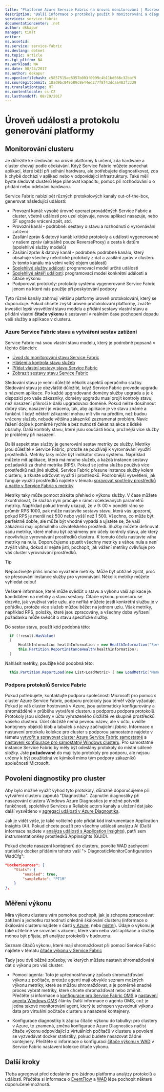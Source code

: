 ```yaml
---
title: "Platformě Azure Service Fabric na úrovni monitorování | Microsoft Docs"
description: "Další informace o protokoly použít k monitorování a diagnostice clusterů Azure Service Fabric a úroveň události platformy."
services: service-fabric
documentationcenter: .net
author: dkkapur
manager: timlt
editor: 
ms.assetid: 
ms.service: service-fabric
ms.devlang: dotnet
ms.topic: article
ms.tgt_pltfrm: NA
ms.workload: NA
ms.date: 08/24/2017
ms.author: dekapur
ms.openlocfilehash: c5857515ae8357b003f0999c4b11bd666c32bbf9
ms.sourcegitcommit: 18ad9bc049589c8e44ed277f8f43dcaa483f3339
ms.translationtype: MT
ms.contentlocale: cs-CZ
ms.lasthandoff: 08/29/2017
---
```

# <a name="platform-level-event-and-log-generation"></a>Úroveň události a protokolu generování platformy

## <a name="monitoring-the-cluster"></a>Monitorování clusteru

Je důležité ke sledování na úrovni platformy k určení, zda hardware a cluster chovají podle očekávání. Když Service Fabric můžete ponechat aplikací, které běží při selhání hardwaru, ale potřebujete diagnostikovat, zda k chybě dochází v aplikaci nebo v odpovídající infrastruktury. Také měli byste sledovat clusterů lépe plánovat kapacitu, pomoc při rozhodování o o přidání nebo odebrání hardwaru.

Service Fabric nabízí pět různých protokolových kanály out-of-the-box, generovat následující události:

* Provozní kanál: vysoké úrovně operací prováděných Service Fabric a cluster, včetně událostí pro uzel objevuje, novou aplikaci nasazuje, nebo SF upgrade vrácení zpět, atd.
* Provozní kanál - podrobné: sestavy o stavu a rozhodnutí o vyrovnávání zatížení
* Zasílání zpráv & datový kanál: kritické protokoly a události vygenerované v našem zpráv (aktuálně pouze ReverseProxy) a cesta k datům (spolehlivé služby modelů)
* Zasílání zpráv & datový kanál - podrobné: podrobné kanálu, který obsahuje všechny nekritické protokoly z dat a zasílání zpráv v clusteru (v tomto kanálu má velmi velký objem událostí)   
* [Spolehlivé služby události](service-fabric-reliable-services-diagnostics.md): programovací model určité události
* [Spolehlivé aktéři události](service-fabric-reliable-actors-diagnostics.md): programovací model konkrétní události a čítače výkonu
* Podporovat protokoly: protokoly systému vygenerované Service Fabric jenom na které nás použije při poskytování podpory

Tyto různé kanály zahrnují většinu platformy úroveň protokolování, který se doporučuje. Pokud chcete zvýšit úroveň protokolování platformy, zvažte investici lepší vysvětlení stavu modelu a přidání sestavy vlastní stavu a přidání vlastní **čítače výkonu** k sestavení v reálném čase pochopení dopadu vaší služby a aplikace v clusteru.

### <a name="azure-service-fabric-health-and-load-reporting"></a>Azure Service Fabric stavu a vytváření sestav zatížení

Service Fabric má svou vlastní stavu modelu, který je podrobně popsaná v těchto článcích:
- [Úvod do monitorování stavu Service Fabric](service-fabric-health-introduction.md)
- [Hlášení a kontrola stavu služeb](service-fabric-diagnostics-how-to-report-and-check-service-health.md)
- [Přidat vlastní sestavy stavu Service Fabric](service-fabric-report-health.md)
- [Zobrazit sestavy stavu Service Fabric](service-fabric-view-entities-aggregated-health.md)

Sledování stavu je velmi důležité několik aspektů operačního služby. Sledování stavu je obzvláště důležité, když Service Fabric provede upgradu s názvem aplikace. Po každé upgradované domény služby upgradu a je k dispozici pro vaše zákazníky, domény upgradu musí projít kontroly stavu, než nasazení přikročí k další upgradovací doméně. Pokud nelze dosáhnout dobrý stav, nasazení je vrácena, tak, aby aplikace je ve stavu známé a funkční. I když někteří zákazníci mohou mít vliv na předtím, než budou vráceny služeb, nebude většina zákazníků zaznamenat problém. Navíc řešení dojde k poměrně rychle a bez nutnosti čekat na akce z lidské obsluhy. Další kontroly stavu, které jsou součástí kódu, pružnější více služby je problémy při nasazení.

Další aspekt stav služby je generování sestav metriky ze služby. Metriky jsou důležité v Service Fabric, protože se používají k vyrovnávání využití prostředků. Metriky taky může být indikátor stavu systému. Například můžete mít aplikace, která má mnoho služeb, a každá instance sestavy požadavků za druhé metrika (RPS). Pokud se jedna služba používá více prostředků než jiné službě, Service Fabric přesune instance služby kolem clusteru, a zkuste udržovat využití i prostředků. Podrobnější vysvětlení, jak funguje využití prostředků najdete v tématu [spravovat spotřeby prostředků a načte v Service Fabric s metriky](service-fabric-cluster-resource-manager-metrics.md).

Metriky taky může pomoct získáte přehled o výkonu služby. V čase můžete zkontrolovat, že služba nyní pracuje v rámci očekávaných parametrů metriky. Například pokud trendy ukazují, že v 9: 00 v pondělí ráno se průměr RPS 1000, pak může nastavíte sestavy stavu, která vás upozorní, pokud RPS je menší než 500 nebo vyšší než 1 500. Všechno, co může být perfektně dobře, ale může být vhodné vypadá a ujistěte se, že vaši zákazníci mají optimálního uživatelského prostředí. Služby můžete definovat sadu metriky, které mohou být oznámeny pro účely kontroly stavu, ale který neovlivňuje vyrovnávání prostředků clusteru. K tomuto účelu nastavte váha metriky na nulu. Doporučujeme spustit všechny metriky s váhou nula a není zvýšit váhu, dokud si nejste jisti, pochopit, jak vážení metriky ovlivňuje pro váš cluster vyrovnávání prostředků.

> [!TIP]
> Nepoužívejte příliš mnoho vyvážené metriky. Může být obtížné zjistit, proč se přesouvání instance služby pro vyrovnávání. Několik metriky můžete vyhledat celou!

Veškeré informace, které může svědčit o stavu a výkonu vaší aplikace je kandidátem na metriky a stavu sestavy. Čítače výkonu procesoru se dozvíte, jak využívat vaše uzlu, ale neříká můžete jestli konkrétní službu je v pořádku, protože více služeb můžou běžet na jednom uzlu. Však metriky, například RPS, položky, které jsou zpracovány, a všechny doba vyřízení požadavku může svědčit o stavu specifické služby.

Do sestav stavu, použít kód podobná této:

  ```csharp
    if (!result.HasValue)
    {
        HealthInformation healthInformation = new HealthInformation("ServiceCode", "StateDictionary", HealthState.Error);
        this.Partition.ReportInstanceHealth(healthInformation);
    }
  ```

Nahlásit metriky, použijte kód podobná této:

  ```csharp
    this.Partition.ReportLoad(new List<LoadMetric> { new LoadMetric("MemoryInMb", 1234), new LoadMetric("metric1", 42) });
  ```

### <a name="service-fabric-support-logs"></a>Podpora protokolů Service Fabric

Pokud potřebujete, kontaktujte podporu společnosti Microsoft pro pomoc s cluster Azure Service Fabric, podporu protokoly jsou téměř vždy vyžaduje. Pokud je váš cluster hostovaná v Azure, jsou automaticky konfigurovány a shromážděné v průběhu vytváření clusteru s podporou podpora protokolů. Protokoly jsou uloženy v účtu vyhrazeného úložiště ve skupině prostředků vašeho clusteru. Účet úložiště nemá pevnou název, ale v účtu, uvidíte kontejnery objektů blob a tabulek s názvy začínajícími *fabric*. Informace o nastavení protokolu kolekce pro cluster s podporou samostatné najdete v tématu [vytvořit a spravovat cluster Azure Service Fabric samostatné](service-fabric-cluster-creation-for-windows-server.md) a [nastavení konfigurace pro samostatný Windows clusteru](service-fabric-cluster-manifest.md). Pro samostatné instance Service Fabric by měly být odeslány protokoly do místní sdílené složky. Jste **požadované** do mají tyto protokoly pro podporu, ale nejsou určeny k být použitelná ve kýmkoli mimo tým podpory zákazníků společnosti Microsoft.

## <a name="enabling-diagnostics-for-a-cluster"></a>Povolení diagnostiky pro cluster

Aby bylo možné využít výhod tyto protokoly, důrazně doporučujeme při vytváření clusteru zapnutá "Diagnostika". Zapnutím diagnostiky při nasazování clusteru Windows Azure Diagnostics je možné potvrdit funkčnosti, spolehlivé Services a Reliable actors kanály a uložení dat jako další vysvětleno v [agregaci událostí v Azure Diagnostika](service-fabric-diagnostics-event-aggregation-wad.md).

Jak je vidět výše, je také volitelné pole přidat kód instrumentace Application Insights (AI). Pokud chcete použít pro všechny události analýzu AI (Další informace najdete v [analýza události s Application Insights](service-fabric-diagnostics-event-analysis-appinsights.md)), patří sem instrumentationKey prostředků AppInsights (GUID).


Pokud chcete nasazení kontejnerů do clusteru, povolte WAD zachycení statistiky docker přidáním tohoto vaší "> DiagnosticMonitorConfiguration WadCfg":

```json
"DockerSources": {
    "Stats": {
        "enabled": true,
        "sampleRate": "PT1M"
    }
},

```

## <a name="measuring-performance"></a>Měření výkonu

Míra výkonu clusteru vám pomohou pochopit, jak je schopna zpracovávat zatížení a jednotku rozhodnutí ohledně škálování clusteru (informace o škálování clusteru najdete v části [v Azure](service-fabric-cluster-scale-up-down.md), nebo [místní](service-fabric-cluster-windows-server-add-remove-nodes.md)). Údaje o výkonu je také užitečné ve srovnání s akcemi, které vám nebo vaší aplikace a služby mohou být přijata, při analýze protokolů v budoucnu. 

Seznam čítačů výkonu, které mají shromažďovat při pomocí Service Fabric najdete v tématu [čítače výkonu v Service Fabric](service-fabric-diagnostics-event-generation-perf.md)

Tady jsou dvě běžné způsoby, ve kterých můžete nastavit shromažďování dat o výkonu pro váš cluster:

* Pomocí agenta: Toto je upřednostňovaný způsob shromažďování výkonu z počítače, protože agenti mají obvykle seznam možných výkonu metriky, které se můžou shromažďovat, a je poměrně snadné proces vybrat metriky, které chcete shromažďovat nebo změnit. Přečtěte si informace o [konfigurace pro Service Fabric OMS](service-fabric-diagnostics-event-analysis-oms.md) a [nastavení agenta Windows OMS](../log-analytics/log-analytics-windows-agents.md) články Další informace o agenta OMS, což je jedna takové monitorování agent, který je schopen vyzvednutí výkonu data pro virtuální počítače clusteru a nasazené kontejnery.

* Konfigurace diagnostiky k zápisu čítače výkonu do tabulky: pro clustery v Azure, to znamená, změna konfigurace Azure Diagnostics načíst čítače výkonu odpovídající z virtuálních počítačů v clusteru a povolení se vyzvedávat docker statistiky, pokud budete nasazovat žádné kontejnery. Přečtěte si informace o konfiguraci [čítače výkonu v WAD](service-fabric-diagnostics-event-aggregation-wad.md) v Service Fabric nastavení kolekce čítače výkonu.

## <a name="next-steps"></a>Další kroky

Třeba agregovat před odesláním pro žádnou platformu analýzy protokolů a událostí. Přečtěte si informace o [EventFlow](service-fabric-diagnostics-event-aggregation-eventflow.md) a [WAD](service-fabric-diagnostics-event-aggregation-wad.md) lépe pochopit některé doporučené možnosti.
